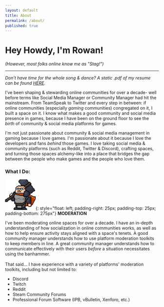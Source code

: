 ```yaml
---
layout: default
title: About
permalink: /about/
published: true
---
```

# Hey Howdy, I'm Rowan!
*(However, most folks online know me as "Stag!")*

---

*Don't have time for the whole song & dance? A static .pdf of my resume can be found [HERE](https://rowanjwilson.com/).*

I've been shaping & stewarding online communities for over a decade- well before terms like Social Media Manager or Community Manager had hit the mainstream. From TeamSpeak to Twitter and every step in between: if online communities (especially *gaming* communities) congregated on it, I built a space on it. I know what makes a good community and social media presence in games, because I have been on the ground floor to see the *birth* of community & social media platforms for games.

I'm not just passionate about community & social media management in gaming because I love games. I'm passionate about it because I love the developers and fans *behind* those games. I love taking social media & community platforms (such as Reddit, Twitter & Discord), crafting spaces, and turning those spaces alchemy-like into a place that bridges the gap between the people who make games and the people who love them.



### What I Do:


![mod](/assets/images/mod.gif){: style="float: left; padding-right: 25px; padding-top: 25px; padding-bottom: 275px"} **MODERATION**<br />
<p style="font-size:14px">
I've been moderating online spaces for over a decade. I have an in-depth understanding of how socialization in online communities works, as well as how to help ensure activity stays aligned with a space's tenets. A good community manager understands how to use platform moderation toolkits to keep members in line. A great community manager understands how to communicate effectively with their users <i>before</i> a situation necessitates using the banhammer.
<br /><br />
That said... I have experience with a variety of platforms' moderation toolkits, including but not limited to:
</p>

<ul style="font-size:14px; padding-left:25px">
  <li>Discord</li>
  <li>Twitch</li>
  <li>Reddit</li>
  <li>Steam Community Forums</li>
  <li>Professional Forum Software (IPB, vBulletin, Xenforo, etc.)</li>
</ul>
